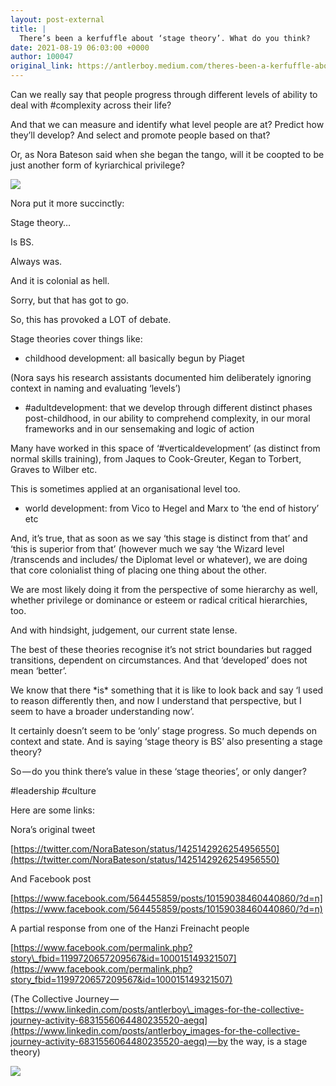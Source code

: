 ```yaml
---
layout: post-external
title: |
  There’s been a kerfuffle about ‘stage theory’. What do you think?
date: 2021-08-19 06:03:00 +0000
author: 100047
original_link: https://antlerboy.medium.com/theres-been-a-kerfuffle-about-stage-theory-what-do-you-think-433151f4ef47?source=rss-97852f5a56ae------2
---
```


Can we really say that people progress through different levels of ability to deal with #complexity across their life?

And that we can measure and identify what level people are at? Predict how they’ll develop? And select and promote people based on that?

Or, as Nora Bateson said when she began the tango, will it be coopted to be just another form of kyriarchical privilege?

![](https://cdn-images-1.medium.com/max/1024/0*kTOlhXuUJMWXoVwS)

Nora put it more succinctly:

Stage theory…

Is BS.

Always was.

And it is colonial as hell.

Sorry, but that has got to go.

So, this has provoked a LOT of debate.

Stage theories cover things like:

- childhood development: all basically begun by Piaget

(Nora says his research assistants documented him deliberately ignoring context in naming and evaluating ‘levels’)

- #adultdevelopment: that we develop through different distinct phases post-childhood, in our ability to comprehend complexity, in our moral frameworks and in our sensemaking and logic of action

Many have worked in this space of ‘#verticaldevelopment’ (as distinct from normal skills training), from Jaques to Cook-Greuter, Kegan to Torbert, Graves to Wilber etc.

This is sometimes applied at an organisational level too.

- world development: from Vico to Hegel and Marx to ‘the end of history’ etc

And, it’s true, that as soon as we say ‘this stage is distinct from that’ and ‘this is superior from that’ (however much we say ‘the Wizard level /transcends and includes/ the Diplomat level or whatever), we are doing that core colonialist thing of placing one thing about the other.

We are most likely doing it from the perspective of some hierarchy as well, whether privilege or dominance or esteem or radical critical hierarchies, too.

And with hindsight, judgement, our current state lense.

The best of these theories recognise it’s not strict boundaries but ragged transitions, dependent on circumstances. And that ‘developed’ does not mean ‘better’.

We know that there \*is\* something that it is like to look back and say ‘I used to reason differently then, and now I understand that perspective, but I seem to have a broader understanding now’.

It certainly doesn’t seem to be ‘only’ stage progress. So much depends on context and state. And is saying ‘stage theory is BS’ also presenting a stage theory?

So — do you think there’s value in these ‘stage theories’, or only danger?

#leadership #culture

Here are some links:

Nora’s original tweet

[https://twitter.com/NoraBateson/status/1425142926254956550](https://twitter.com/NoraBateson/status/1425142926254956550)

And Facebook post

[https://www.facebook.com/564455859/posts/10159038460440860/?d=n](https://www.facebook.com/564455859/posts/10159038460440860/?d=n)

A partial response from one of the Hanzi Freinacht people

[https://www.facebook.com/permalink.php?story\_fbid=1199720657209567&id=100015149321507](https://www.facebook.com/permalink.php?story_fbid=1199720657209567&id=100015149321507)

(The Collective Journey — [https://www.linkedin.com/posts/antlerboy\_images-for-the-collective-journey-activity-6831556064480235520-aegq](https://www.linkedin.com/posts/antlerboy_images-for-the-collective-journey-activity-6831556064480235520-aegq) — by the way, is a stage theory)

 ![](https://medium.com/_/stat?event=post.clientViewed&referrerSource=full_rss&postId=433151f4ef47)
